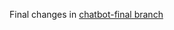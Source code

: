 Final changes in [chatbot-final branch](https://github.com/reshmaram-gt/AI-task-manager/tree/chatbot-final)
